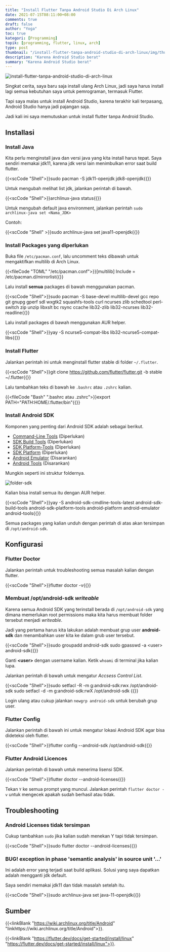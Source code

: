 ```yaml
---
title: "Install Flutter Tanpa Android Studio Di Arch Linux"
date: 2021-07-15T08:11:00+08:00
comments: true
draft: false
author: "Yoga"
toc: true
kategori: [Programming]
topik: [programming, flutter, linux, arch]
type: post
thumbnail: "/install-flutter-tanpa-android-studio-di-arch-linux/img/thumbnail.webp"
description: "Karena Android Studio berat"
summary: "Karena Android Studio berat"
---
```


![install-flutter-tanpa-android-studio-di-arch-linux](/install-flutter-tanpa-android-studio-di-arch-linux/img/thumbnail.webp)

Singkat cerita, saya baru saja install ulang Arch Linux, jadi saya harus install lagi semua kebutuhan saya untuk pemrograman, termasuk Flutter.

Tapi saya malas untuk install Android Studio, karena terakhir kali terpasang, Android Studio hanya jadi pajangan saja.

Jadi kali ini saya memutuskan untuk install flutter tanpa Android Studio.

## Installasi

### Install Java

Kita perlu menginstall java dan versi java yang kita install harus tepat.
Saya sendiri memakai jdk11, karena jdk versi lain menimbulkan error saat build flutter.

{{<scCode "Shell">}}sudo pacman -S jdk11-openjdk jdk8-openjdk{{</scCode>}}

Untuk mengubah melihat list jdk, jalankan perintah di bawah.

{{<scCode "Shell">}}archlinux-java status{{</scCode>}}

Untuk mengubah default java environment, jalankan perintah ``sudo archlinux-java set <Nama_JDK>``

Contoh:

{{<scCode "Shell" >}}sudo archlinux-java set java11-openjdk{{</scCode>}}

### Install Packages yang diperlukan

Buka file `/etc/pacman.conf`, lalu uncomment teks dibawah untuk mengaktifkan multilib di Arch Linux.

{{<fileCode "TOML" "/etc/pacman.conf">}}[multilib]
Include = /etc/pacman.d/mirrorlist{{</fileCode>}}

Lalu install **semua** packages di bawah menggunakan pacman.

{{<scCode "Shell">}}sudo pacman -S base-devel multilib-devel gcc repo git gnupg gperf sdl wxgtk2 squashfs-tools curl ncurses zlib schedtool perl-switch zip unzip libxslt bc rsync ccache lib32-zlib lib32-ncurses lib32-readline{{</scCode>}}

Lalu install packages di bawah menggunakan AUR helper.

{{<scCode "Shell">}}yay -S ncurse5-compat-libs lib32-ncurse5-compat-libs{{</scCode>}}

### Install Flutter

Jalankan perintah ini untuk menginstall flutter stable di folder `~/.flutter`.

{{<scCode "Shell">}}git clone https://github.com/flutter/flutter.git -b stable ~/.flutter{{</scCode>}}

Lalu tambahkan teks di bawah ke `.bashrc` atau `.zshrc` kalian.

{{<fileCode "Bash" ".bashrc atau .zshrc">}}export PATH="$PATH:$HOME/.flutter/bin"{{</fileCode>}}

### Install Android SDK

Komponen yang penting dari Android SDK adalah sebagai berikut.

+ [Command-Line Tools](https://developer.android.com/studio/releases/cmdline-tools) (Diperlukan)
+ [SDK Build Tools](https://developer.android.com/studio/releases/build-tools) (Diperlukan)
+ [SDK Platform-Tools](https://developer.android.com/studio/releases/platform-tools) (Diperlukan)
+ [SDK Platform](https://developer.android.com/studio/releases/platforms) (Diperlukan)
+ [Android Emulator](https://developer.android.com/studio/run/emulator) (Disarankan)
+ [Android Tools](https://archlinux.org/packages/?name=android-tools) (Disarankan)

Mungkin seperti ini struktur foldernya.


![folder-sdk](/install-flutter-tanpa-android-studio-di-arch-linux/img/folder-sdk.webp)

Kalian bisa install semua itu dengan AUR helper.

{{<scCode "Shell">}}yay -S android-sdk-cmdline-tools-latest android-sdk-build-tools android-sdk-platform-tools android-platform android-emulator android-tools{{</scCode>}}

Semua packages yang kalian unduh dengan perintah di atas akan tersimpan di `/opt/android-sdk`.

## Konfigurasi

### Flutter Doctor

Jalankan perintah untuk troubleshooting semua masalah kalian dengan flutter.

{{<scCode "Shell">}}flutter doctor -v{{</scCode>}}

### Membuat /opt/android-sdk _writeable_

Karena semua Android SDK yang terinstall berada di `/opt/android-sdk` yang dimana memerlukan root permissions maka kita harus membuat folder tersebut menjadi _writeable_.

Jadi yang pertama harus kita lakukan adalah membuat grup user **android-sdk** dan menambahkan user kita ke dalam grub user tersebut.

{{<scCode "Shell">}}sudo groupadd android-sdk
sudo gpasswd -a &lt;user&gt; android-sdk{{</scCode>}}

Ganti **\<user>** dengan username kalian. Ketik `whoami` di terminal jika kalian lupa.

Jalankan perintah di bawah untuk mengatur _Accsess Control List_.

{{<scCode "Shell">}}sudo setfacl -R -m g:android-sdk:rwx /opt/android-sdk
sudo setfacl -d -m g:android-sdk:rwX /opt/android-sdk {{</scCode>}}

Login ulang atau cukup jalankan `newgrp android-sdk` untuk berubah grup user.

### Flutter Config 

Jalankan perintah di bawah ini untuk mengatur lokasi Android SDK agar bisa dideteksi oleh flutter.

{{<scCode "Shell">}}flutter config --android-sdk /opt/android-sdk{{</scCode>}}

### Flutter Android Licences

Jalankan perintah di bawah untuk menerima lisensi SDK.

{{<scCode "Shell">}}flutter doctor --android-licenses{{</scCode>}}

Tekan `Y` ke semua prompt yang muncul. Jalankan perintah `flutter doctor -v` untuk mengecek apakah sudah berhasil atau tidak.

## Troubleshooting

### Android Licenses tidak tersimpan

Cukup tambahkan `sudo` jika kalian sudah menekan Y tapi tidak tersimpan.

{{<scCode "Shell">}}sudo flutter doctor --android-licenses{{</scCode>}}

### BUG! exception in phase 'semantic analysis' in source unit '...'

Ini adalah error yang terjadi saat build aplikasi. Solusi yang saya dapatkan adalah mengganti jdk default. 

Saya sendiri memakai jdk11 dan tidak masalah setelah itu.

{{<scCode "Shell">}}sudo archlinux-java set java-11-openjdk{{</scCode>}}

## Sumber

{{<linkBlank "https://wiki.archlinux.org/title/Android" "linkhttps://wiki.archlinux.org/title/Android">}}. 

{{<linkBlank "https://flutter.dev/docs/get-started/install/linux" "https://flutter.dev/docs/get-started/install/linux">}}.

